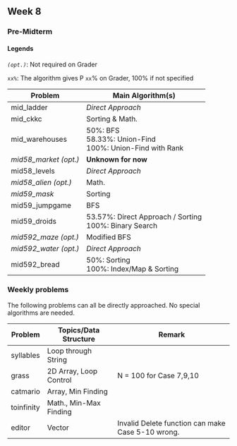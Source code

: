 ## Week 8
### Pre-Midterm
#### Legends  
_`(opt.)`_: Not required on Grader  
  
`xx%`: The algorithm gives P `xx`% on Grader, 100% if not specified

Problem | Main Algorithm(s) 
--- | ---
mid_ladder | _Direct Approach_
mid_ckkc | Sorting & Math.
mid_warehouses | 50%: BFS<br>58.33%: Union-Find<br>100%: Union-Find with Rank
_mid58_market (opt.)_ | **Unknown for now**
mid58_levels | _Direct Approach_
_mid58_alien (opt.)_ | Math.
_mid59_mask_ | Sorting
mid59_jumpgame | BFS
mid59_droids | 53.57%: Direct Approach / Sorting<br>100%: Binary Search
_mid592_maze (opt.)_ | Modified BFS
_mid592_water (opt.)_ | _Direct Approach_
mid592_bread | 50%: Sorting<br>100%: Index/Map & Sorting


### Weekly problems
The following problems can all be directly approached. No special algorithms are needed.

Problem | Topics/Data Structure | Remark
--- | --- | ---
syllables | Loop through String | 
grass | 2D Array, Loop Control | N = 100 for Case 7,9,10
catmario | Array, Min Finding |
toinfinity | Math., Min-Max Finding |
editor | Vector | Invalid Delete function can make Case 5-10 wrong.
